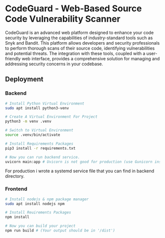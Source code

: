 # CodeGuard - Web-Based Source Code Vulnerability Scanner

CodeGuard is an advanced web platform designed to enhance your code security by leveraging the capabilities of industry-standard tools such as Snyk and Bandit. This platform allows developers and security professionals to perform thorough scans of their source code, identifying vulnerabilities and potential threats. The integration with these tools, coupled with a user-friendly web interface, provides a comprehensive solution for managing and addressing security concerns in your codebase.

## Deployment

### Backend
~~~bash
# Install Python Virtual Environment
sudo apt install python3-venv

# Create A Virtual Environment For Project
python3 -m venv .venv

# Switch to Virtual Environment
source .venv/bin/activate

# Install Requirements Packages
pip3 install -r requirements.txt

# Now you can run backend service.
uvicorn main:app # Uvicorn is not good for production (use Gunicorn instead)
~~~

For production i wrote a systemd service file that you can find in backend directory.

### Frontend
~~~bash
# Install nodejs & npm package manager
sudo apt install nodejs npm

# Install Reuirements Packages
npm install

# Now you can build your project
npm run build # (Your output should be in '/dist')
~~~
